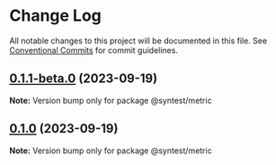 # Change Log

All notable changes to this project will be documented in this file.
See [Conventional Commits](https://conventionalcommits.org) for commit guidelines.

## [0.1.1-beta.0](https://github.com/syntest-framework/syntest-core/compare/@syntest/metric@0.1.0-beta.9...@syntest/metric@0.1.1-beta.0) (2023-09-19)

**Note:** Version bump only for package @syntest/metric

## [0.1.0](https://github.com/syntest-framework/syntest-core/compare/@syntest/metric@0.1.0-beta.9...@syntest/metric@0.1.0) (2023-09-19)

**Note:** Version bump only for package @syntest/metric
